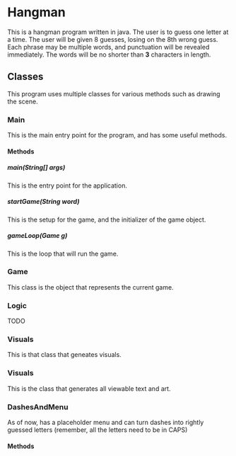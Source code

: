 # Hangman
This is a hangman program written in java. The user is to guess one letter at a time. The user will be given 8 guesses, losing on the 8th wrong guess. Each phrase may be multiple words, and punctuation will be revealed immediately. The words will be no shorter than **3** characters in length.
## Classes
This program uses multiple classes for various methods such as drawing the scene.
### Main
This is the main entry point for the program, and has some useful methods.
#### Methods
##### main(String[] args)
This is the entry point for the application.

##### startGame(String word)
This is the setup for the game, and the initializer of the game object.

##### gameLoop(Game g)
This is the loop that will run the game.

### Game
This class is the object that represents the current game.

### Logic
TODO

### Visuals
This is that class that geneates visuals.

### Visuals
This is the class that generates all viewable text and art.

### DashesAndMenu
As of now, has a placeholder menu and can turn dashes into rightly guessed letters (remember, all the letters need to be in CAPS)
#### Methods
